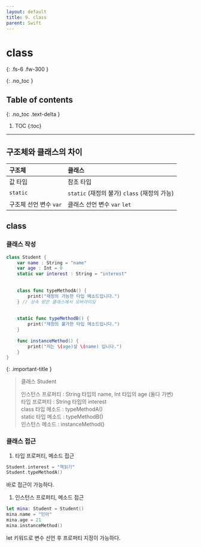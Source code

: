 ```yaml
---
layout: default
title: 9. class
parent: Swift
---
```



# class 
{: .fs-6 .fw-300 }


{: .no_toc }


## Table of contents
{: .no_toc .text-delta }

1. TOC
{:toc}

---


## 구조체와 클래스의 차이 



|    구조체     |    클래스      | 
|:-------------|:------------------|
| 값 타입   | 참조 타입 |   
| `static` | `static` (재정의 불가) `class` (재정의 가능)   | 
| 구조체 선언 변수 `var`   | 클래스 선언 변수 `var` `let`      | 


## class 

### 클래스 작성 

```swift
class Student {
    var name : String = "name"
    var age : Int = 0
    static var interest : String = "interest"
    
    
    class func typeMethodA() {
        print("재정의 가능한 타입 메소드입니다.")
    } // 상속 받은 클래스에서 오버라이딩
    
    
    static func typeMethodB() {
        print("재정의 불가한 타입 메소드입니다.")
    }
    
    func instanceMethod() {
        print("저는 \(age)살 \(name) 입니다.")
    }
}
```
{: .important-title }
> 클래스 Student 
>
> 인스턴스 프로퍼티 : String 타입의 name, Int 타입의 age (둘다 가변) <br/> 타입 프로퍼티 : String 타입의 interest <br/> class 타입 메소드 : typeMethodA() <br/> static 타입 메소드 : typeMethodB() <br/> 인스턴스 메소드 : instanceMethod()

### 클래스 접근 

1. 타입 프로퍼티, 메소드 접근 

```swift
Student.interest = "책읽기"
Student.typeMethodA()
```

바로 접근이 가능하다. 

1. 인스턴스 프로퍼티, 메소드 접근 

```swift
let mina: Student = Student()
mina.name = "민아"
mina.age = 21
mina.instanceMethod()
```

let 키워드로 변수 선언 후 프로퍼티 지정이 가능하다. 


